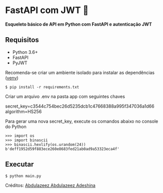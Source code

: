 # FastAPI com JWT 🚀

**Esqueleto básico de API em Python com FastAPI e autenticação JWT**

## Requisitos

- Python 3.6+
- FastAPI
- PyJWT

Recomenda-se criar um ambiente isolado para instalar as dependências (<a href="https://docs.python.org/3/library/venv.html">venv</a>)

```console
$ pip install -r requirements.txt

```
Criar um arquivo .env na pasta app com seguintes chaves

secret_key=c3544c754bec26d5235dcb1c47668388a995f347036a1d66
algorithm=HS256

Para gerar uma nova secret_key, execute os comandos abaixo no console do Python

```console
>>> import os
>>> import binascii
>>> binascii.hexlify(os.urandom(24))
b'deff1952d59f883ece260e8683fed21ab0ad9a53323eca4f'

```

## Executar

```console
$ python main.py
```

Créditos: <a href="https://testdriven.io/blog/fastapi-jwt-auth/">Abdulazeez Abdulazeez Adeshina</a>
